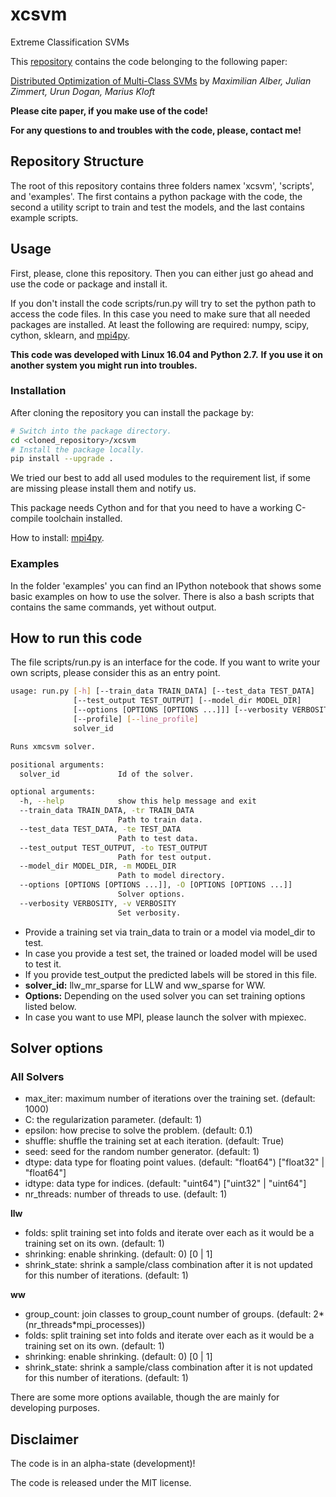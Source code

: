 # xcsvm
Extreme Classification SVMs

This [repository](https://github.com/albermax/xcsvm) contains the code belonging to the following paper:

[Distributed Optimization of Multi-Class SVMs](http://arxiv.org/abs/1611.08480)
by *Maximilian Alber, Julian Zimmert, Urun Dogan, Marius Kloft*

**Please cite paper, if you make use of the code!**

**For any questions to and troubles with the code, please, contact me!**

## Repository Structure

The root of this repository contains three folders namex 'xcsvm', 'scripts', and 'examples'.
The first contains a python package with the code,
the second a utility script to train and test the models,
and the last contains example scripts.

## Usage

First, please, clone this repository.
Then you can either just go ahead and use the code or package and install it.

If you don't install the code scripts/run.py will try to set the python path to access the
code files. In this case you need to make sure that all needed packages are installed.
At least the following are required: numpy, scipy, cython, sklearn, and [mpi4py](https://mpi4py.scipy.org/docs/usrman/install.html).

**This code was developed with Linux 16.04 and Python 2.7.**
**If you use it on another system you might run into troubles.**

### Installation

After cloning the repository you can install the package by:

```bash
# Switch into the package directory.
cd <cloned_repository>/xcsvm
# Install the package locally.
pip install --upgrade .
```

We tried our best to add all used modules to the requirement list,
if some are missing please install them and notify us.

This package needs Cython and for that you need to have a working C-compile toolchain installed.

How to install: [mpi4py](https://mpi4py.scipy.org/docs/usrman/install.html).

### Examples

In the folder 'examples' you can find an IPython notebook that shows some basic examples on how to use the solver.
There is also a bash scripts that contains the same commands, yet without output.

## How to run this code

The file scripts/run.py is an interface for the code.
If you want to write your own scripts, please
consider this as an entry point.

```bash
usage: run.py [-h] [--train_data TRAIN_DATA] [--test_data TEST_DATA]
              [--test_output TEST_OUTPUT] [--model_dir MODEL_DIR]
              [--options [OPTIONS [OPTIONS ...]]] [--verbosity VERBOSITY]
              [--profile] [--line_profile]
              solver_id

Runs xmcsvm solver.

positional arguments:
  solver_id             Id of the solver.

optional arguments:
  -h, --help            show this help message and exit
  --train_data TRAIN_DATA, -tr TRAIN_DATA
                        Path to train data.
  --test_data TEST_DATA, -te TEST_DATA
                        Path to test data.
  --test_output TEST_OUTPUT, -to TEST_OUTPUT
                        Path for test output.
  --model_dir MODEL_DIR, -m MODEL_DIR
                        Path to model directory.
  --options [OPTIONS [OPTIONS ...]], -O [OPTIONS [OPTIONS ...]]
                        Solver options.
  --verbosity VERBOSITY, -v VERBOSITY
                        Set verbosity.
```

* Provide a training set via train_data to train or a model via model_dir to test.
* In case you provide a test set, the trained or loaded model will be used to test it.
* If you provide test_output the predicted labels will be stored in this file.
* **solver_id:** llw\_mr\_sparse for LLW and ww_sparse for WW.
* **Options:** Depending on the used solver you can set training options listed below.
* In case you want to use MPI, please launch the solver with mpiexec.

## Solver options

### All Solvers

* max_iter: maximum number of iterations over the training set. (default: 1000)
* C: the regularization parameter. (default: 1)
* epsilon: how precise to solve the problem. (default: 0.1)
* shuffle: shuffle the training set at each iteration. (default: True)
* seed: seed for the random number generator. (default: 1)
* dtype: data type for floating point values. (default: "float64") ["float32" | "float64"]
* idtype: data type for indices. (default: "uint64") ["uint32" | "uint64"]
* nr_threads: number of threads to use. (default: 1)

**llw**

* folds: split training set into folds and iterate over each as it would be a training set on its own. (default: 1)
* shrinking: enable shrinking. (default: 0) [0 | 1]
* shrink_state: shrink a sample/class combination after it is not updated for this number of iterations. (default: 1)

**ww**

* group\_count: join classes to group\_count number of groups. (default: 2*(nr\_threads*mpi\_processes))
* folds: split training set into folds and iterate over each as it would be a training set on its own. (default: 1)
* shrinking: enable shrinking. (default: 0) [0 | 1]
* shrink_state: shrink a sample/class combination after it is not updated for this number of iterations. (default: 1)

There are some more options available, though the are mainly for developing purposes.

## Disclaimer

The code is in an alpha-state (development)!

The code is released under the MIT license.
